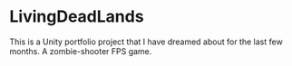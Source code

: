 # LivingDeadLands
This is a Unity portfolio project that I have dreamed about for the last few months. A zombie-shooter FPS game.

